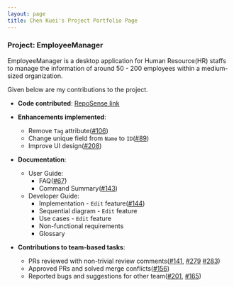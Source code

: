 ```yaml
---
layout: page
title: Chen Kuei's Project Portfolio Page
---
```


### Project: EmployeeManager

EmployeeManager is a desktop application for Human Resource(HR) staffs to manage the information
of around 50 - 200 employees within a medium-sized organization.

Given below are my contributions to the project.

* **Code contributed**: [RepoSense link](https://nus-cs2103-ay2324s1.github.io/tp-dashboard/?search=chen-kuei&breakdown=true)

* **Enhancements implemented**:
    * Remove `Tag` attribute([#106](https://github.com/AY2324S1-CS2103T-T14-1/tp/pull/106))
    * Change unique field from `Name` to `ID`([#89](https://github.com/AY2324S1-CS2103T-T14-1/tp/pull/89))
    * Improve UI design([#208](https://github.com/AY2324S1-CS2103T-T14-1/tp/pull/208))

* **Documentation**:
    * User Guide:
        * FAQ([#67](https://github.com/AY2324S1-CS2103T-T14-1/tp/pull/67))
        * Command Summary([#143](https://github.com/AY2324S1-CS2103T-T14-1/tp/pull/143))
    * Developer Guide:
        * Implementation - `Edit` feature([#144](https://github.com/AY2324S1-CS2103T-T14-1/tp/pull/144))
        * Sequential diagram - `Edit` feature
        * Use cases - `Edit` feature
        * Non-functional requirements
        * Glossary

* **Contributions to team-based tasks**:
    * PRs reviewed with non-trivial review comments([#141](https://github.com/AY2324S1-CS2103T-T14-1/tp/pull/141), [#279](https://github.com/AY2324S1-CS2103T-T14-1/tp/pull/279) [#283](https://github.com/AY2324S1-CS2103T-T14-1/tp/pull/283))
    * Approved PRs and solved merge conflicts([#156](https://github.com/AY2324S1-CS2103T-T14-1/tp/pull/156))
    * Reported bugs and suggestions for other team([#201](https://github.com/AY2324S1-CS2103T-W15-1/tp/issues/201), [#165](https://github.com/AY2324S1-CS2103T-W15-1/tp/issues/165))
